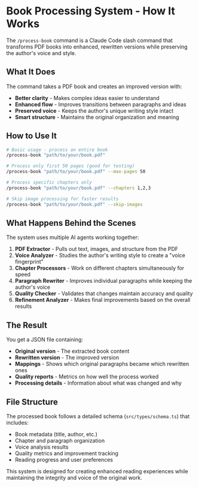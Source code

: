 # Book Processing System - How It Works

The `/process-book` command is a Claude Code slash command that transforms PDF books into enhanced, rewritten versions while preserving the author's voice and style.

## What It Does

The command takes a PDF book and creates an improved version with:
- **Better clarity** - Makes complex ideas easier to understand
- **Enhanced flow** - Improves transitions between paragraphs and ideas
- **Preserved voice** - Keeps the author's unique writing style intact
- **Smart structure** - Maintains the original organization and meaning

## How to Use It

```bash
# Basic usage - process an entire book
/process-book "path/to/your/book.pdf"

# Process only first 50 pages (good for testing)
/process-book "path/to/your/book.pdf" --max-pages 50

# Process specific chapters only
/process-book "path/to/your/book.pdf" --chapters 1,2,3

# Skip image processing for faster results
/process-book "path/to/your/book.pdf" --skip-images
```

## What Happens Behind the Scenes

The system uses multiple AI agents working together:

1. **PDF Extractor** - Pulls out text, images, and structure from the PDF
2. **Voice Analyzer** - Studies the author's writing style to create a "voice fingerprint"
3. **Chapter Processors** - Work on different chapters simultaneously for speed
4. **Paragraph Rewriter** - Improves individual paragraphs while keeping the author's voice
5. **Quality Checker** - Validates that changes maintain accuracy and quality
6. **Refinement Analyzer** - Makes final improvements based on the overall results

## The Result

You get a JSON file containing:
- **Original version** - The extracted book content
- **Rewritten version** - The improved version
- **Mappings** - Shows which original paragraphs became which rewritten ones
- **Quality reports** - Metrics on how well the process worked
- **Processing details** - Information about what was changed and why

## File Structure

The processed book follows a detailed schema (`src/types/schema.ts`) that includes:
- Book metadata (title, author, etc.)
- Chapter and paragraph organization
- Voice analysis results
- Quality metrics and improvement tracking
- Reading progress and user preferences

This system is designed for creating enhanced reading experiences while maintaining the integrity and voice of the original work.